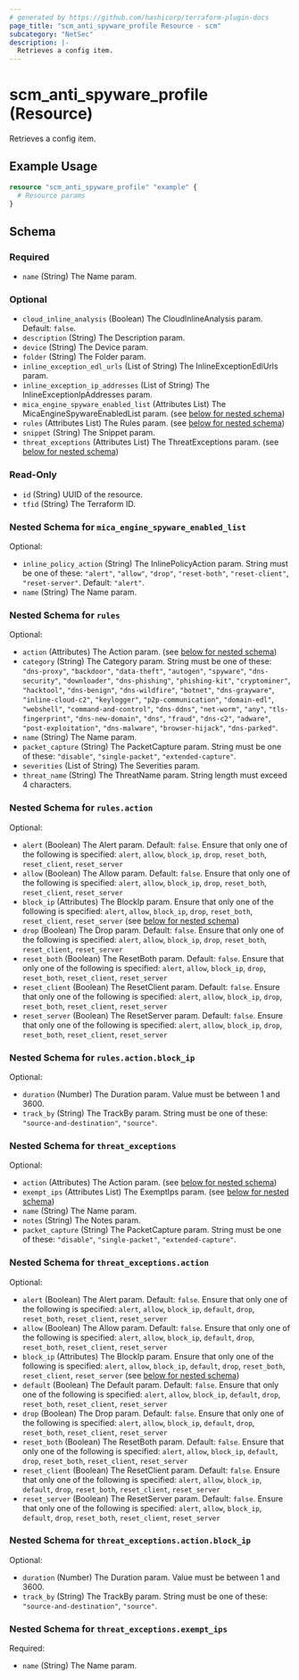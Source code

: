 ```yaml
---
# generated by https://github.com/hashicorp/terraform-plugin-docs
page_title: "scm_anti_spyware_profile Resource - scm"
subcategory: "NetSec"
description: |-
  Retrieves a config item.
---
```


# scm_anti_spyware_profile (Resource)

Retrieves a config item.

## Example Usage

```terraform
resource "scm_anti_spyware_profile" "example" {
  # Resource params
}
```

<!-- schema generated by tfplugindocs -->
## Schema

### Required

- `name` (String) The Name param.

### Optional

- `cloud_inline_analysis` (Boolean) The CloudInlineAnalysis param. Default: `false`.
- `description` (String) The Description param.
- `device` (String) The Device param.
- `folder` (String) The Folder param.
- `inline_exception_edl_urls` (List of String) The InlineExceptionEdlUrls param.
- `inline_exception_ip_addresses` (List of String) The InlineExceptionIpAddresses param.
- `mica_engine_spyware_enabled_list` (Attributes List) The MicaEngineSpywareEnabledList param. (see [below for nested schema](#nestedatt--mica_engine_spyware_enabled_list))
- `rules` (Attributes List) The Rules param. (see [below for nested schema](#nestedatt--rules))
- `snippet` (String) The Snippet param.
- `threat_exceptions` (Attributes List) The ThreatExceptions param. (see [below for nested schema](#nestedatt--threat_exceptions))

### Read-Only

- `id` (String) UUID of the resource.
- `tfid` (String) The Terraform ID.

<a id="nestedatt--mica_engine_spyware_enabled_list"></a>
### Nested Schema for `mica_engine_spyware_enabled_list`

Optional:

- `inline_policy_action` (String) The InlinePolicyAction param. String must be one of these: `"alert"`, `"allow"`, `"drop"`, `"reset-both"`, `"reset-client"`, `"reset-server"`. Default: `"alert"`.
- `name` (String) The Name param.


<a id="nestedatt--rules"></a>
### Nested Schema for `rules`

Optional:

- `action` (Attributes) The Action param. (see [below for nested schema](#nestedatt--rules--action))
- `category` (String) The Category param. String must be one of these: `"dns-proxy"`, `"backdoor"`, `"data-theft"`, `"autogen"`, `"spyware"`, `"dns-security"`, `"downloader"`, `"dns-phishing"`, `"phishing-kit"`, `"cryptominer"`, `"hacktool"`, `"dns-benign"`, `"dns-wildfire"`, `"botnet"`, `"dns-grayware"`, `"inline-cloud-c2"`, `"keylogger"`, `"p2p-communication"`, `"domain-edl"`, `"webshell"`, `"command-and-control"`, `"dns-ddns"`, `"net-worm"`, `"any"`, `"tls-fingerprint"`, `"dns-new-domain"`, `"dns"`, `"fraud"`, `"dns-c2"`, `"adware"`, `"post-exploitation"`, `"dns-malware"`, `"browser-hijack"`, `"dns-parked"`.
- `name` (String) The Name param.
- `packet_capture` (String) The PacketCapture param. String must be one of these: `"disable"`, `"single-packet"`, `"extended-capture"`.
- `severities` (List of String) The Severities param.
- `threat_name` (String) The ThreatName param. String length must exceed 4 characters.

<a id="nestedatt--rules--action"></a>
### Nested Schema for `rules.action`

Optional:

- `alert` (Boolean) The Alert param. Default: `false`. Ensure that only one of the following is specified: `alert`, `allow`, `block_ip`, `drop`, `reset_both`, `reset_client`, `reset_server`
- `allow` (Boolean) The Allow param. Default: `false`. Ensure that only one of the following is specified: `alert`, `allow`, `block_ip`, `drop`, `reset_both`, `reset_client`, `reset_server`
- `block_ip` (Attributes) The BlockIp param. Ensure that only one of the following is specified: `alert`, `allow`, `block_ip`, `drop`, `reset_both`, `reset_client`, `reset_server` (see [below for nested schema](#nestedatt--rules--action--block_ip))
- `drop` (Boolean) The Drop param. Default: `false`. Ensure that only one of the following is specified: `alert`, `allow`, `block_ip`, `drop`, `reset_both`, `reset_client`, `reset_server`
- `reset_both` (Boolean) The ResetBoth param. Default: `false`. Ensure that only one of the following is specified: `alert`, `allow`, `block_ip`, `drop`, `reset_both`, `reset_client`, `reset_server`
- `reset_client` (Boolean) The ResetClient param. Default: `false`. Ensure that only one of the following is specified: `alert`, `allow`, `block_ip`, `drop`, `reset_both`, `reset_client`, `reset_server`
- `reset_server` (Boolean) The ResetServer param. Default: `false`. Ensure that only one of the following is specified: `alert`, `allow`, `block_ip`, `drop`, `reset_both`, `reset_client`, `reset_server`

<a id="nestedatt--rules--action--block_ip"></a>
### Nested Schema for `rules.action.block_ip`

Optional:

- `duration` (Number) The Duration param. Value must be between 1 and 3600.
- `track_by` (String) The TrackBy param. String must be one of these: `"source-and-destination"`, `"source"`.




<a id="nestedatt--threat_exceptions"></a>
### Nested Schema for `threat_exceptions`

Optional:

- `action` (Attributes) The Action param. (see [below for nested schema](#nestedatt--threat_exceptions--action))
- `exempt_ips` (Attributes List) The ExemptIps param. (see [below for nested schema](#nestedatt--threat_exceptions--exempt_ips))
- `name` (String) The Name param.
- `notes` (String) The Notes param.
- `packet_capture` (String) The PacketCapture param. String must be one of these: `"disable"`, `"single-packet"`, `"extended-capture"`.

<a id="nestedatt--threat_exceptions--action"></a>
### Nested Schema for `threat_exceptions.action`

Optional:

- `alert` (Boolean) The Alert param. Default: `false`. Ensure that only one of the following is specified: `alert`, `allow`, `block_ip`, `default`, `drop`, `reset_both`, `reset_client`, `reset_server`
- `allow` (Boolean) The Allow param. Default: `false`. Ensure that only one of the following is specified: `alert`, `allow`, `block_ip`, `default`, `drop`, `reset_both`, `reset_client`, `reset_server`
- `block_ip` (Attributes) The BlockIp param. Ensure that only one of the following is specified: `alert`, `allow`, `block_ip`, `default`, `drop`, `reset_both`, `reset_client`, `reset_server` (see [below for nested schema](#nestedatt--threat_exceptions--action--block_ip))
- `default` (Boolean) The Default param. Default: `false`. Ensure that only one of the following is specified: `alert`, `allow`, `block_ip`, `default`, `drop`, `reset_both`, `reset_client`, `reset_server`
- `drop` (Boolean) The Drop param. Default: `false`. Ensure that only one of the following is specified: `alert`, `allow`, `block_ip`, `default`, `drop`, `reset_both`, `reset_client`, `reset_server`
- `reset_both` (Boolean) The ResetBoth param. Default: `false`. Ensure that only one of the following is specified: `alert`, `allow`, `block_ip`, `default`, `drop`, `reset_both`, `reset_client`, `reset_server`
- `reset_client` (Boolean) The ResetClient param. Default: `false`. Ensure that only one of the following is specified: `alert`, `allow`, `block_ip`, `default`, `drop`, `reset_both`, `reset_client`, `reset_server`
- `reset_server` (Boolean) The ResetServer param. Default: `false`. Ensure that only one of the following is specified: `alert`, `allow`, `block_ip`, `default`, `drop`, `reset_both`, `reset_client`, `reset_server`

<a id="nestedatt--threat_exceptions--action--block_ip"></a>
### Nested Schema for `threat_exceptions.action.block_ip`

Optional:

- `duration` (Number) The Duration param. Value must be between 1 and 3600.
- `track_by` (String) The TrackBy param. String must be one of these: `"source-and-destination"`, `"source"`.



<a id="nestedatt--threat_exceptions--exempt_ips"></a>
### Nested Schema for `threat_exceptions.exempt_ips`

Required:

- `name` (String) The Name param.
